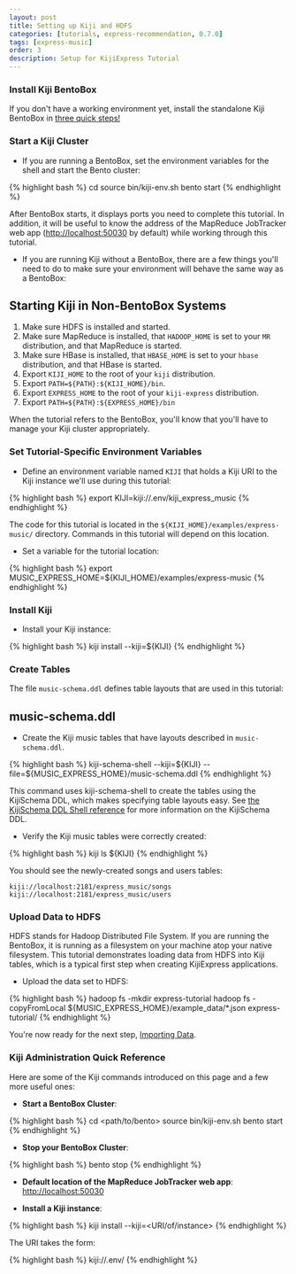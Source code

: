 ```yaml
---
layout: post
title: Setting up Kiji and HDFS
categories: [tutorials, express-recommendation, 0.7.0]
tags: [express-music]
order: 3
description: Setup for KijiExpress Tutorial
---
```


### Install Kiji BentoBox

If you don't have a working environment yet, install the standalone Kiji BentoBox in [three quick
steps!](http://www.kiji.org/#tryit)

### Start a Kiji Cluster

*  If you are running a BentoBox, set the environment variables for the shell and start the Bento cluster:

<div class="userinput">
{% highlight bash %}
cd <path/to/bento>
source bin/kiji-env.sh
bento start
{% endhighlight %}
</div>


After BentoBox starts, it displays ports you need to complete this tutorial. In addition,
it will be useful to know the address of the MapReduce JobTracker web app
([http://localhost:50030](http://localhost:50030) by default) while working through this tutorial.


*  If you are running Kiji without a BentoBox, there are a few things you'll need to do to
make sure your environment will behave the same way as a BentoBox:


<div id="accordion-container">
  <h2 class="accordion-header">Starting Kiji in Non-BentoBox Systems </h2>
  <div class="accordion-content">
<ol>
<li>Make sure HDFS is installed and started.</li>
<li>Make sure MapReduce is installed, that <code>HADOOP_HOME</code> is set to your
	<code>MR</code> distribution, and that MapReduce is started.</li>
<li>Make sure HBase is installed, that <code>HBASE_HOME</code> is set to your <code>hbase</code>
	distribution, and that HBase is started.</li>
<li>Export <code>KIJI_HOME</code> to the root of your <code>kiji</code> distribution.</li>
<li>Export <code>PATH=${PATH}:${KIJI_HOME}/bin</code>.</li>
<li>Export <code>EXPRESS_HOME</code> to the root of your <code>kiji-express</code> distribution.</li>
<li>Export <code>PATH=${PATH}:${EXPRESS_HOME}/bin</code></li>
</ol>
  </div>
</div>

When the tutorial refers to the BentoBox, you'll know that you'll have to manage your
Kiji cluster appropriately.

### Set Tutorial-Specific Environment Variables

*  Define an environment variable named `KIJI` that holds a Kiji URI to the Kiji
instance we'll use during this tutorial:

<div class="userinput">
{% highlight bash %}
export KIJI=kiji://.env/kiji_express_music
{% endhighlight %}
</div>

The code for this tutorial is located in the `${KIJI_HOME}/examples/express-music/` directory.
Commands in this tutorial will depend on this location.

*  Set a variable for the tutorial location:

<div class="userinput">
{% highlight bash %}
export MUSIC_EXPRESS_HOME=${KIJI_HOME}/examples/express-music
{% endhighlight %}
</div>

### Install Kiji

*  Install your Kiji instance:

<div class="userinput">
{% highlight bash %}
kiji install --kiji=${KIJI}
{% endhighlight %}
</div>

### Create Tables

The file `music-schema.ddl` defines table layouts that are used in this tutorial:
<div id="accordion-container">
  <h2 class="accordion-header"> music-schema.ddl </h2>
  <div class="accordion-content">
    <script src="http://gist-it.appspot.com/github/kijiproject/kiji-express-music/raw/kiji-express-music-0.7.0/src/main/resources/org/kiji/express/music/music-schema.ddl"> </script>
  </div>
</div>

*  Create the Kiji music tables that have layouts described in `music-schema.ddl`.

<div class="userinput">
{% highlight bash %}
kiji-schema-shell --kiji=${KIJI} --file=${MUSIC_EXPRESS_HOME}/music-schema.ddl
{% endhighlight %}
</div>

This command uses kiji-schema-shell
to create the tables using the KijiSchema DDL, which makes specifying table layouts easy.
See [the KijiSchema DDL Shell reference]({{site.userguide_schema_1_0_2}}/schema-shell-ddl-ref)
for more information on the KijiSchema DDL.

*  Verify the Kiji music tables were correctly created:

<div class="userinput">
{% highlight bash %}
kiji ls ${KIJI}
{% endhighlight %}
</div>

You should see the newly-created songs and users tables:

    kiji://localhost:2181/express_music/songs
    kiji://localhost:2181/express_music/users

### Upload Data to HDFS

HDFS stands for Hadoop Distributed File System.  If you are running the BentoBox,
it is running as a filesystem on your machine atop your native filesystem.
This tutorial demonstrates loading data from HDFS into Kiji tables, which is a typical
first step when creating KijiExpress applications.

*  Upload the data set to HDFS:

<div class="userinput">
{% highlight bash %}
hadoop fs -mkdir express-tutorial
hadoop fs -copyFromLocal ${MUSIC_EXPRESS_HOME}/example_data/*.json express-tutorial/
{% endhighlight %}
</div>

You're now ready for the next step, [Importing Data]({{site.tutorial_express_devel}}/express-importing-data).

### Kiji Administration Quick Reference

Here are some of the Kiji commands introduced on this page and a few more useful ones:

+ **Start a BentoBox Cluster**:

{% highlight bash %}
cd <path/to/bento>
source bin/kiji-env.sh
bento start
{% endhighlight %}

+ **Stop your BentoBox Cluster**:

{% highlight bash %}
bento stop
{% endhighlight %}

+ **Default location of the MapReduce JobTracker web app**:
[http://localhost:50030](http://localhost:50030)

+ **Install a Kiji instance**:

{% highlight bash %}
kiji install --kiji=<URI/of/instance>
{% endhighlight %}

The URI takes the form:

{% highlight bash %}
kiji://.env/<instance name>
{% endhighlight %}

